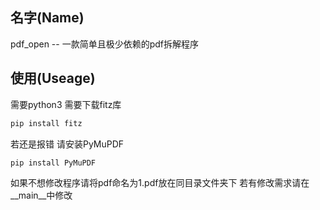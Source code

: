 ## 名字(Name)

pdf_open -- 一款简单且极少依赖的pdf拆解程序

## 使用(Useage)

需要python3
需要下载fitz库
```cmd
pip install fitz
```
若还是报错 请安装PyMuPDF
```cmd
pip install PyMuPDF
```

如果不想修改程序请将pdf命名为1.pdf放在同目录文件夹下
若有修改需求请在__main__中修改
